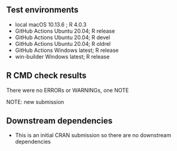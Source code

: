 ## Test environments

* local macOS 10.13.6 ; R 4.0.3
* GitHub Actions Ubuntu 20.04; R release
* GitHub Actions Ubuntu 20.04; R devel
* GitHub Actions Ubuntu 20.04; R oldrel
* GitHub Actions Windows latest; R release
* win-builder Windows latest; R release

## R CMD check results

There were no ERRORs or WARNINGs, one NOTE

NOTE: new submission

## Downstream dependencies

* This is an initial CRAN submission so there are no downstream dependencies
